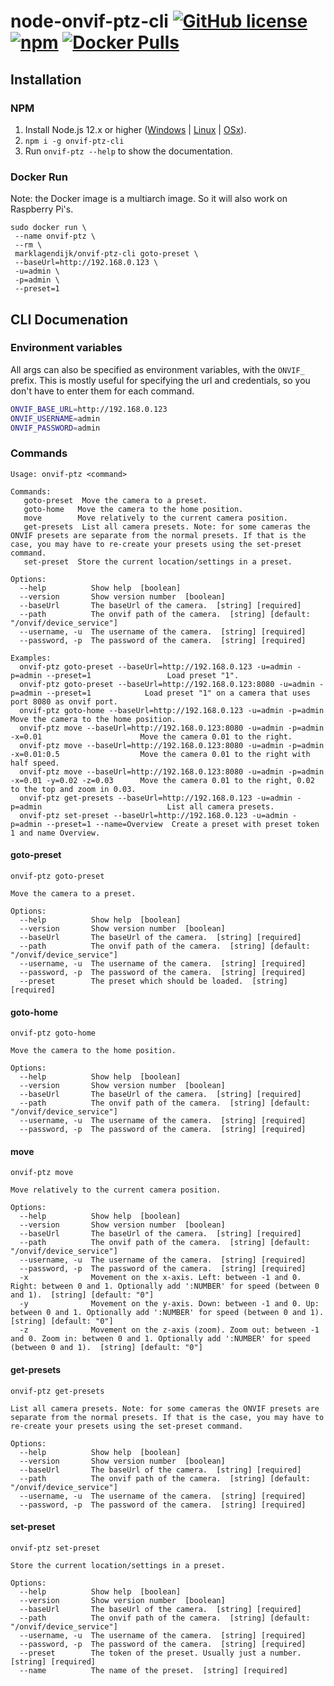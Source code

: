 # node-onvif-ptz-cli [![GitHub license](https://img.shields.io/github/license/marklagendijk/node-onvif-ptz-cli)](https://github.com/marklagendijk/node-onvif-ptz-cli/blob/master/LICENSE) [![npm](https://img.shields.io/npm/v/onvif-ptz-cli)](https://www.npmjs.com/package/onvif-ptz-cli) [![Docker Pulls](https://img.shields.io/docker/pulls/marklagendijk/onvif-ptz-cli)](https://hub.docker.com/r/marklagendijk/onvif-ptz-cli)

## Installation

### NPM

1. Install Node.js 12.x or higher ([Windows](https://nodejs.org/en/download/current/) | [Linux](https://github.com/nodesource/distributions#debinstall) | [OSx](https://nodejs.org/en/download/current/)).
2. `npm i -g onvif-ptz-cli`
3. Run `onvif-ptz --help` to show the documentation.

### Docker Run
Note: the Docker image is a multiarch image. So it will also work on Raspberry Pi's.

```
sudo docker run \
 --name onvif-ptz \
 --rm \
 marklagendijk/onvif-ptz-cli goto-preset \
 --baseUrl=http://192.168.0.123 \
 -u=admin \
 -p=admin \
 --preset=1
```

## CLI Documenation

### Environment variables

All args can also be specified as environment variables, with the `ONVIF_` prefix. This is mostly useful for specifying the url and credentials, so you don't have to enter them for each command.

```bash
ONVIF_BASE_URL=http://192.168.0.123
ONVIF_USERNAME=admin
ONVIF_PASSWORD=admin
```

### Commands

```
Usage: onvif-ptz <command>

Commands:
   goto-preset  Move the camera to a preset.
   goto-home   Move the camera to the home position.
   move        Move relatively to the current camera position.
   get-presets  List all camera presets. Note: for some cameras the ONVIF presets are separate from the normal presets. If that is the case, you may have to re-create your presets using the set-preset command.
   set-preset  Store the current location/settings in a preset.

Options:
  --help          Show help  [boolean]
  --version       Show version number  [boolean]
  --baseUrl       The baseUrl of the camera.  [string] [required]
  --path          The onvif path of the camera.  [string] [default: "/onvif/device_service"]
  --username, -u  The username of the camera.  [string] [required]
  --password, -p  The password of the camera.  [string] [required]

Examples:
  onvif-ptz goto-preset --baseUrl=http://192.168.0.123 -u=admin -p=admin --preset=1                 Load preset "1".
  onvif-ptz goto-preset --baseUrl=http://192.168.0.123:8080 -u=admin -p=admin --preset=1            Load preset "1" on a camera that uses port 8080 as onvif port.
  onvif-ptz goto-home --baseUrl=http://192.168.0.123 -u=admin -p=admin                              Move the camera to the home position.
  onvif-ptz move --baseUrl=http://192.168.0.123:8080 -u=admin -p=admin -x=0.01                      Move the camera 0.01 to the right.
  onvif-ptz move --baseUrl=http://192.168.0.123:8080 -u=admin -p=admin -x=0.01:0.5                  Move the camera 0.01 to the right with half speed.
  onvif-ptz move --baseUrl=http://192.168.0.123:8080 -u=admin -p=admin -x=0.01 -y=0.02 -z=0.03      Move the camera 0.01 to the right, 0.02 to the top and zoom in 0.03.
  onvif-ptz get-presets --baseUrl=http://192.168.0.123 -u=admin -p=admin                            List all camera presets.
  onvif-ptz set-preset --baseUrl=http://192.168.0.123 -u=admin -p=admin --preset=1 --name=Overview  Create a preset with preset token 1 and name Overview.
```

#### goto-preset

```
onvif-ptz goto-preset

Move the camera to a preset.

Options:
  --help          Show help  [boolean]
  --version       Show version number  [boolean]
  --baseUrl       The baseUrl of the camera.  [string] [required]
  --path          The onvif path of the camera.  [string] [default: "/onvif/device_service"]
  --username, -u  The username of the camera.  [string] [required]
  --password, -p  The password of the camera.  [string] [required]
  --preset        The preset which should be loaded.  [string] [required]
```

#### goto-home

```
onvif-ptz goto-home

Move the camera to the home position.

Options:
  --help          Show help  [boolean]
  --version       Show version number  [boolean]
  --baseUrl       The baseUrl of the camera.  [string] [required]
  --path          The onvif path of the camera.  [string] [default: "/onvif/device_service"]
  --username, -u  The username of the camera.  [string] [required]
  --password, -p  The password of the camera.  [string] [required]
```

#### move

```
onvif-ptz move

Move relatively to the current camera position.

Options:
  --help          Show help  [boolean]
  --version       Show version number  [boolean]
  --baseUrl       The baseUrl of the camera.  [string] [required]
  --path          The onvif path of the camera.  [string] [default: "/onvif/device_service"]
  --username, -u  The username of the camera.  [string] [required]
  --password, -p  The password of the camera.  [string] [required]
  -x              Movement on the x-axis. Left: between -1 and 0. Right: between 0 and 1. Optionally add ':NUMBER' for speed (between 0 and 1).  [string] [default: "0"]
  -y              Movement on the y-axis. Down: between -1 and 0. Up: between 0 and 1. Optionally add ':NUMBER' for speed (between 0 and 1).  [string] [default: "0"]
  -z              Movement on the z-axis (zoom). Zoom out: between -1 and 0. Zoom in: between 0 and 1. Optionally add ':NUMBER' for speed (between 0 and 1).  [string] [default: "0"]
```

#### get-presets

```
onvif-ptz get-presets

List all camera presets. Note: for some cameras the ONVIF presets are separate from the normal presets. If that is the case, you may have to re-create your presets using the set-preset command.

Options:
  --help          Show help  [boolean]
  --version       Show version number  [boolean]
  --baseUrl       The baseUrl of the camera.  [string] [required]
  --path          The onvif path of the camera.  [string] [default: "/onvif/device_service"]
  --username, -u  The username of the camera.  [string] [required]
  --password, -p  The password of the camera.  [string] [required]
```

#### set-preset

```
onvif-ptz set-preset

Store the current location/settings in a preset.

Options:
  --help          Show help  [boolean]
  --version       Show version number  [boolean]
  --baseUrl       The baseUrl of the camera.  [string] [required]
  --path          The onvif path of the camera.  [string] [default: "/onvif/device_service"]
  --username, -u  The username of the camera.  [string] [required]
  --password, -p  The password of the camera.  [string] [required]
  --preset        The token of the preset. Usually just a number.  [string] [required]
  --name          The name of the preset.  [string] [required]
```
